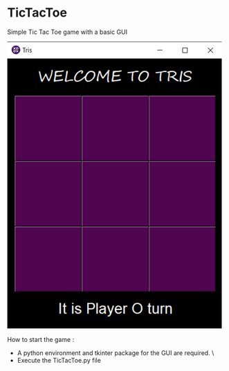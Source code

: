 # TicTacToe
Simple Tic Tac Toe game with a basic GUI

![title](Images/TicTacToe.png)

How to start the game : 
* A python environment and tkinter package for the GUI are required. \
* Execute the TicTacToe.py file
